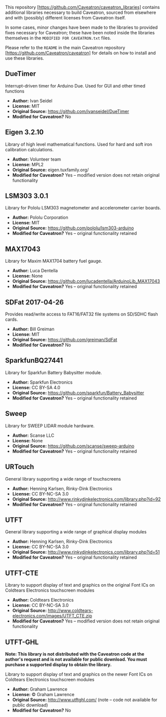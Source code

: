 This repository [https://github.com/Caveatron/caveatron_libraries] contains additional libraries necessary to build Caveatron, sourced from elsewhere and with (possibly) different licenses from Caveatron itself. 

In some cases, minor changes have been made to the libraries to provided fixes necessary for Caveatron; these have been noted inside the libraries themselves in the `MODIFIED FOR CAVEATRON.txt` files.

Please refer to the `README` in the main Caveatron repository [https://github.com/Caveatron/caveatron] for details on how to install and use these libraries.

## DueTimer
Interrupt-driven timer for Arduino Due. Used for GUI and other timed functions
* __Author:__ Ivan Seidel 
* __License:__ MIT
* __Original Source:__ https://github.com/ivanseidel/DueTimer
* __Modified for Caveatron?__ No

## Eigen 3.2.10
Library of high level mathematical functions. Used for hard and soft iron calibration calculations.
* __Author:__ Volunteer team 
* __License:__ MPL2
* __Original Source:__ eigen.tuxfamily.org/
* __Modified for Caveatron?__ Yes – modified version does not retain original functionality

## LSM303 3.0.1
Library for Pololu LSM303 magnetometer and accelerometer carrier boards.
* __Author:__ Pololu Corporation 
* __License:__ MIT
* __Original Source:__ https://github.com/pololu/lsm303-arduino
* __Modified for Caveatron?__ Yes – original functionality retained

## MAX17043
Library for Maxim MAX1704 battery fuel gauge.
* __Author:__ Luca Dentella
* __License:__ None
* __Original Source:__ https://github.com/lucadentella/ArduinoLib_MAX17043
* __Modified for Caveatron?__ Yes – original functionality retained

## SDFat 2017-04-26
Provides read/write access to FAT16/FAT32 file systems on SD/SDHC flash cards.
* __Author:__ Bill Greiman
* __License:__ MIT
* __Original Source:__ https://github.com/greiman/SdFat 
* __Modified for Caveatron?__ No

## SparkfunBQ27441
Library for Sparkfun Battery Babysitter module.
* __Author:__ Sparkfun Electronics 
* __License:__ CC BY-SA 4.0
* __Original Source:__ https://github.com/sparkfun/Battery_Babysitter
* __Modified for Caveatron?__ Yes – original functionality retained

## Sweep
Library for SWEEP LIDAR module hardware.
* __Author:__ Scanse LLC 
* __License:__ None
* __Original Source:__ https://github.com/scanse/sweep-arduino
* __Modified for Caveatron?__ Yes – original functionality retained

## URTouch
General library supporting a wide range of touchscreens
* __Author:__ Henning Karlsen, Rinky-Dink Electronics
* __License:__ CC BY-NC-SA 3.0
* __Original Source:__ http://www.rinkydinkelectronics.com/library.php?id=92
* __Modified for Caveatron?__ Yes – original functionality retained

## UTFT
General library supporting a wide range of graphical display modules
* __Author:__ Henning Karlsen, Rinky-Dink Electronics
* __License:__ CC BY-NC-SA 3.0
* __Original Source:__ http://www.rinkydinkelectronics.com/library.php?id=51
* __Modified for Caveatron?__ Yes – original functionality retained

## UTFT-CTE
Library to support display of text and graphics on the original Font ICs on Coldtears Electronics touchscreen modules
* __Author:__ Coldtears Electronics
* __License:__ CC BY-NC-SA 3.0
* __Original Source:__ http://www.coldtears-electronics.com/images/UTFT_CTE.zip
* __Modified for Caveatron?__ Yes – modified version does not retain original functionality

## UTFT-GHL
**Note: This library is not distributed with the Caveatron code at the author's request and is not available for public download. You must purchase a supported display to obtain the library.**

Library to support display of text and graphics on the newer Font ICs on Coldtears Electronics touchscreen modules
* __Author:__ Graham Lawrence
* __License:__ © Graham Lawrence
* __Original Source:__ http://www.utftghl.com/ (note – code not available for public download)
* __Modified for Caveatron?__ No
